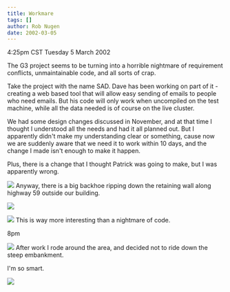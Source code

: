 ```yaml
---
title: Workmare
tags: []
author: Rob Nugen
date: 2002-03-05
---
```


<title></title>
<p class=date>4:25pm CST Tuesday 5 March 2002</p>

<p>The G3 project seems to be turning into a horrible nightmare of
requirement conflicts, unmaintainable code, and all sorts of crap.</p>

<p>Take the project with the name SAD.  Dave has been working on part
of it - creating a web based tool that will allow easy sending of
emails to people who need emails.  But his code will only work when
uncompiled on the test machine, while all the data needed is of course
on the live cluster.</p>

<p>We had some design changes discussed in November, and at that time
I thought I understood all the needs and had it all planned out.  But
I apparently didn't make my understanding clear or something, cause
now we are suddenly aware that we need it to work within 10 days, and
the change I made isn't enough to make it happen.</p>

<p>Plus, there is a change that I thought Patrick was going to make,
but I was apparently wrong.</p>

<p><a href="/images/construction/59/shepherd_exit/texas_wall.jpg"><img
src="/images/construction/59/shepherd_exit/thumbs/texas_wall.jpg"></a> Anyway, there is a big backhoe
ripping down the retaining wall along highway 59 outside our
building.</p>

<p><a href="/images/construction/59/shepherd_exit/wall1.jpg"><img
src="/images/construction/59/shepherd_exit/thumbs/wall1.jpg"></a>

<a href="/images/construction/59/shepherd_exit/wall2.jpg"><img
src="/images/construction/59/shepherd_exit/thumbs/wall2.jpg"></a> This is way more
interesting than a nightmare of code.</p>

<p class=date>8pm</p>

<p><a href="/images/construction/59/shepherd_exit/wall_edge.jpg"><img
src="/images/construction/59/shepherd_exit/thumbs/wall_edge.jpg"></a> After work I
rode around the area, and decided not to ride down the steep
embankment.</p>

<p>I'm so smart.</p>

<p><img src='/images/rob/wL-ROB.gif'/></p>

